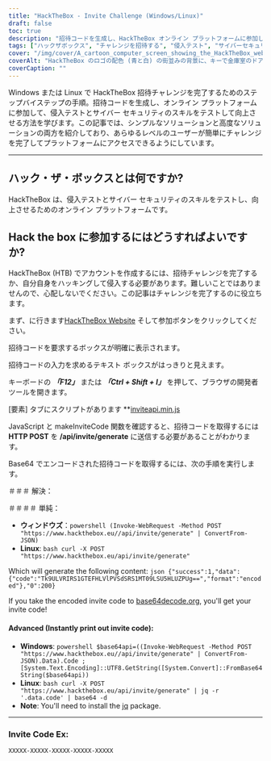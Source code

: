 ```yaml
---
title: "HackTheBox - Invite Challenge (Windows/Linux)"
draft: false
toc: true
description: "招待コードを生成し、HackTheBox オンライン プラットフォームに参加して、Windows と Linux の両方で侵入テストとサイバーセキュリティのスキルをテストして向上させる方法を学びます。"
tags: ["ハックザボックス", "チャレンジを招待する", "侵入テスト", "サイバーセキュリティ", "ウィンドウズ", "Linux", "オンラインプラットフォーム", "HTTPポスト", "招待コード", "Base64エンコード", "パワーシェル", "Linuxバッシュ", "Base64 デコード", "コード生成の招待", "プログラミング", "ウェブ開発", "テクノロジー", "ITセキュリティ", "ITトレーニング"]
cover: "/img/cover/A_cartoon_computer_screen_showing_the_HackTheBox_website.png"
coverAlt: "HackTheBox のロゴの配色 (青と白) の街並みの背景に、キーで金庫室のドアがロック解除され、トロフィーまたはメダルが現れる HackTheBox Web サイトを示す漫画のコンピューター画面。"
coverCaption: ""
---
```

 Windows または Linux で HackTheBox 招待チャレンジを完了するためのステップバイステップの手順。招待コードを生成し、オンライン プラットフォームに参加して、侵入テストとサイバー セキュリティのスキルをテストして向上させる方法を学びます。この記事では、シンプルなソリューションと高度なソリューションの両方を紹介しており、あらゆるレベルのユーザーが簡単にチャレンジを完了してプラットフォームにアクセスできるようにしています。

______

## ハック・ザ・ボックスとは何ですか?

HackTheBox は、侵入テストとサイバー セキュリティのスキルをテストし、向上させるためのオンライン プラットフォームです。

## Hack the box に参加するにはどうすればよいですか?

HackTheBox (HTB) でアカウントを作成するには、招待チャレンジを完了するか、自分自身をハッキングして侵入する必要があります。難しいことではありませんので、心配しないでください。この記事はチャレンジを完了するのに役立ちます。

まず、に行きます[HackTheBox Website](https://hackthebox.eu) そして参加ボタンをクリックしてください。

招待コードを要求するボックスが明確に表示されます。

招待コードの入力を求めるテキスト ボックスがはっきりと見えます。

キーボードの ***「F12」*** または ***「Ctrl + Shift + I」*** を押して、ブラウザの開発者ツールを開きます。

[要素] タブにスクリプトがあります **[inviteapi.min.js](https://www.hackthebox.eu/js/inviteapi.min.js)

JavaScript と makeInviteCode 関数を確認すると、招待コードを取得するには **HTTP POST** を **/api/invite/generate** に送信する必要があることがわかります。

Base64 でエンコードされた招待コードを取得するには、次の手順を実行します。

＃＃＃ 解決：

＃＃＃＃ 単純：
- **ウィンドウズ**：```powershell (Invoke-WebRequest -Method POST "https://www.hackthebox.eu//api/invite/generate" | ConvertFrom-JSON) ```
- **Linux**: ```bash curl -X POST "https://www.hackthebox.eu/api/invite/generate" ```

Which will generate the following content: ```json {"success":1,"data":{"code":"Tk9ULVRIRS1GTEFHLVlPVSdSRS1MT09LSU5HLUZPUg==","format":"encoded"},"0":200} ```

If you take the encoded invite code to [base64decode.org](https://www.base64decode.org/), you'll get your invite code!

#### Advanced (Instantly print out invite code):
 - **Windows**: ```powershell $base64api=((Invoke-WebRequest -Method POST "https://www.hackthebox.eu//api/invite/generate" | ConvertFrom-JSON).Data).Code ; [System.Text.Encoding]::UTF8.GetString([System.Convert]::FromBase64String($base64api)) ```
- **Linux**: ```bash curl -X POST "https://www.hackthebox.eu/api/invite/generate" | jq -r '.data.code' | base64 -d ```
 - **Note**: You'll need to install the [jq](https://stedolan.github.io/jq/download/) package.

______

### Invite Code Ex:
```XXXXX-XXXXX-XXXXX-XXXXX-XXXXX```


